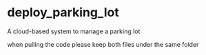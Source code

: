 # deploy_parking_lot
A cloud-based system to manage a parking lot

when pulling the code please keep both files under the same folder
